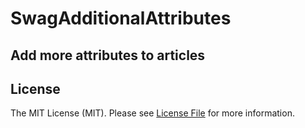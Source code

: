 # SwagAdditionalAttributes

## Add more attributes to articles

## License

The MIT License (MIT). Please see [License File](LICENSE) for more information.
